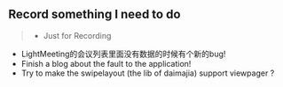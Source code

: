 

## Record something I need to do 

>* Just for Recording

- LightMeeting的会议列表里面没有数据的时候有个新的bug!
- Finish a blog about the fault to the application!
- Try to make the swipelayout (the lib of daimajia) support viewpager ?





